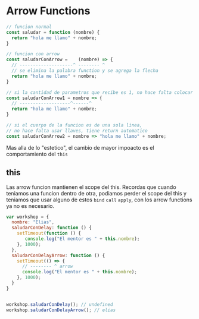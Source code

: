 
# Arrow Functions

```javascript
// funcion normal
const saludar = function (nombre) {
  return "hola me llamo" + nombre;
}

// funcion con arrow
const saludarConArrow =    (nombre) => {
  // --------------------^ -------- ^
  // se elimina la palabra function y se agrega la flecha
  return "hola me llamo" + nombre;
}

// si la cantidad de parametros que recibe es 1, no hace falta colocar parentesis
const saludarConArrow1 = nombre => {
  // -------------------^------^
  return "hola me llamo" + nombre;
}

// si el cuerpo de la funcion es de una sola linea,
// no hace falta usar llaves, tiene return automatico
const saludarConArrow2 = nombre => "hola me llamo" + nombre;
```

Mas alla de lo "estetico", el cambio de mayor impoacto es el comportamiento del `this`

## this
Las arrow funcion mantienen el scope del this.
Recordas que cuando teniamos una funcion dentro de otra, podiamos perder el scope del this y teniamos que usar alguno de estos `bind` `call` `apply`, con los arrow functions ya no es necesario.

```javascript
var workshop = {
  nombre: "Elias",
  saludarConDelay: function () {
    setTimeout(function () {
       console.log("El mentor es " + this.nombre);
    }, 1000);
  },
  saludarConDelayArrow: function () {
    setTimeout(() => {
      // -------- ^ arrow
      console.log("El mentor es " + this.nombre);
    }, 1000);
  }
}


workshop.saludarConDelay(); // undefined
workshop.saludarConDelayArrow(); // elias

```

